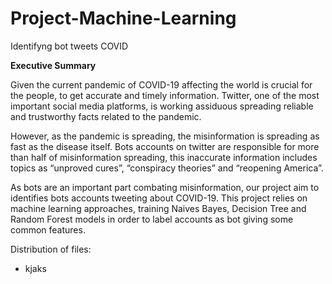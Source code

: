 # Project-Machine-Learning
Identifyng bot tweets COVID


**Executive Summary**

Given the current pandemic of COVID-19 affecting the world is crucial for the people, to get accurate and timely information. Twitter, one of the most important social media platforms, is working assiduous spreading reliable and trustworthy facts related to the pandemic. 

However, as the pandemic is spreading, the misinformation is spreading as fast as the disease itself. Bots accounts on twitter are responsible for more than half of misinformation spreading, this inaccurate information includes topics as “unproved cures”, “conspiracy theories” and “reopening America”.

As bots are an important part combating misinformation, our project aim to identifies bots accounts tweeting about COVID-19. This project relies on machine learning approaches, training Naives Bayes, Decision Tree and Random Forest models in order to label accounts as bot giving some common features.

Distribution of files:
* kjaks

